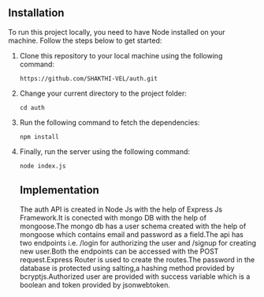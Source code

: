 ## Installation

To run this project locally, you need to have Node installed on your machine. Follow the steps below to get started:

1. Clone this repository to your local machine using the following command:

   ```
   https://github.com/SHAKTHI-VEL/auth.git
   ```

2. Change your current directory to the project folder:

   ```
   cd auth
   ```

3. Run the following command to fetch the dependencies:

   ```
   npm install
   ```


4. Finally, run the server using the following command:

   ```
   node index.js
   ```

     ## Implementation

   The auth API is created in Node Js with the help of Express Js Framework.It is conected with mongo DB with the help of mongoose.The mongo db has a user schema created with the help of mongoose which contains email and password as a field.The api has two endpoints i.e. /login for authorizing the user and /signup for creating new user.Both the endpoints can be accessed with the POST request.Express Router is used to create the routes.The password in the database is protected using salting,a hashing method provided by bcryptjs.Authorized user are provided with success variable which is a boolean and token provided by jsonwebtoken.

